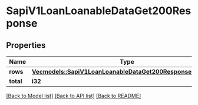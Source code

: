 # SapiV1LoanLoanableDataGet200Response

## Properties

Name | Type | Description | Notes
------------ | ------------- | ------------- | -------------
**rows** | [**Vec<models::SapiV1LoanLoanableDataGet200ResponseRowsInner>**](_sapi_v1_loan_loanable_data_get_200_response_rows_inner.md) |  | 
**total** | **i32** |  | 

[[Back to Model list]](../README.md#documentation-for-models) [[Back to API list]](../README.md#documentation-for-api-endpoints) [[Back to README]](../README.md)



